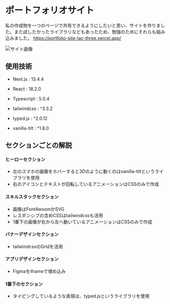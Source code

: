 
# ポートフォリオサイト

私の作成物を一つのページで共有できるようにしたいと思い、サイトを作りました。また試したかったライブラリなどもあったため、勉強のためにそれらも組み込みました。
https://portfolio-site-lac-three.vercel.app/

![サイト画像](https://i.gyazo.com/3332b967ed3d0bb656f7a77c270606c0.png)

## 使用技術

- Next.js : 13.4.4
- React : 18.2.0
- Typescript : 5.0.4
- tailwindcss : ^3.3.2

- typed.js : ^2.0.12
- vanilla-tilt : ^1.8.0

## セクションごとの解説
#### ヒーローセクション
- 左のスマホの画像をホバーすると3Dのように動くのはvanilla-tiltというライブラリを使用
- 右のアイコンとテキストが回転しているアニメーションはCSSのみで作成

#### スキルスタックセクション
- 画像はFontAwsomかSVG
- レスポンシブの含めCSSはtailwindcssも活用
- 1番下の画像が右から左へ動いているアニメーションはCSSのみで作成

#### バナーデザインセクション
- tailwindcssのGridを活用

#### アプリデザインセクション
- Figmaをiframeで埋め込み

#### 1番下のセクション
- タイピングしているような表現は、typed.jsというライブラリを使用
